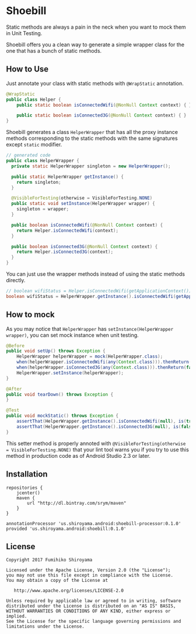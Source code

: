 # Shoebill

Static methods are always a pain in the neck when you want to mock them in Unit Testing.

Shoebill offers you a clean way to generate a simple wrapper class for the one that has a bunch of static methods.

## How to Use

Just annotate your class with static methods with `@WrapStatic` annotation.

```java
@WrapStatic
public class Helper {
    public static boolean isConnectedWifi(@NonNull Context context) { }

    public static boolean isConnected3G(@NonNull Context context) { }
}
```

Shoebill generates a class `HelperWrapper` that has all the proxy instance methods corresponding to the static methods with the same signatures except `static` modifier.

```java
// generated code
public class HelperWrapper {
  private static HelperWrapper singleton = new HelperWrapper();

  public static HelperWrapper getInstance() {
    return singleton;
  }

  @VisibleForTesting(otherwise = VisibleForTesting.NONE)
  public static void setInstance(HelperWrapper wrapper) {
    singleton = wrapper;
  }

  public boolean isConnectedWifi(@NonNull Context context) {
    return Helper.isConnectedWifi(context);
  }

  public boolean isConnected3G(@NonNull Context context) {
    return Helper.isConnected3G(context);
  }
}
```

You can just use the wrapper methods instead of using the static methods directly.

```java
// boolean wifiStatus = Helper.isConnectedWifi(getApplicationContext());
boolean wifiStatus = HelperWrapper.getInstance().isConnectedWifi(getApplicationContext());
```

## How to mock

As you may notice that `HelperWrapper` has `setInstance(HelperWrapper wrapper)`, you can set mock instance when unit testing.

```java
@Before
public void setUp() throws Exception {
    HelperWrapper helperWrapper = mock(HelperWrapper.class);
    when(helperWrapper.isConnectedWifi(any(Context.class))).thenReturn(true);
    when(helperWrapper.isConnected3G(any(Context.class))).thenReturn(false);
    HelperWrapper.setInstance(helperWrapper);
}

@After
public void tearDown() throws Exception {
}

@Test
public void mockStatic() throws Exception {
    assertThat(HelperWrapper.getInstance().isConnectedWifi(null), is(true));
    assertThat(HelperWrapper.getInstance().isConnected3G(null), is(false));
}
```

This setter method is properly annoted with `@VisibleForTesting(otherwise = VisibleForTesting.NONE)` that your lint tool warns you if you try to use this method in production code as of Android Studio 2.3 or later.

## Installation

```
repositories {
    jcenter()
    maven {
        url "http://dl.bintray.com/srym/maven"
    }
}
```

```
annotationProcessor 'us.shiroyama.android:shoebill-processor:0.1.0'
provided 'us.shiroyama.android:shoebill:0.1.0'
```

## License

```
Copyright 2017 Fumihiko Shiroyama

Licensed under the Apache License, Version 2.0 (the "License");
you may not use this file except in compliance with the License.
You may obtain a copy of the License at

   http://www.apache.org/licenses/LICENSE-2.0

Unless required by applicable law or agreed to in writing, software
distributed under the License is distributed on an "AS IS" BASIS,
WITHOUT WARRANTIES OR CONDITIONS OF ANY KIND, either express or implied.
See the License for the specific language governing permissions and
limitations under the License.
```
